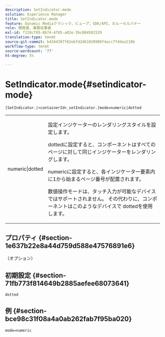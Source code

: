 ```yaml
---
description: SetIndicator.mode
solution: Experience Manager
title: SetIndicator.mode
feature: Dynamic Mediaクラシック，ビューア，SDK/API，カルーセルバナー
role: 開発者、業務従事者
exl-id: f228cf05-8b74-4f85-a02e-3bc084581529
translation-type: tm+mt
source-git-commit: b4344397f82eb7d2d61020909f4acc7fddea210b
workflow-type: tm+mt
source-wordcount: '77'
ht-degree: 5%

---
```


# SetIndicator.mode{#setindicator-mode}

`[SetIndicator.|<containerId>_setIndicator.]mode=numeric|dotted`

<table id="table_0BEA0B5FFDF64E5594B534B2A87A6D88"> 
 <tbody> 
  <tr> 
   <td colname="col1"> <p> <span class="codeph"> numeric|dotted</span> </p> </td> 
   <td colname="col2"> <p> 設定インジケーターのレンダリングスタイルを設定します。 </p> <p><span class="codeph"> dotted</span>に設定すると、コンポーネントはすべてのページに対して同じインジケーターをレンダリングします。 </p> <p><span class="codeph"> numeric</span>に設定すると、各インジケーター要素内に1から始まるページ番号が配置されます。 </p> <p><span class="codeph">数値</span>操作モードは、タッチ入力が可能なデバイスではサポートされません。 その代わりに、コンポーネントはこのようなデバイスで<span class="codeph"> dotted</span>を使用します。 </p> </td> 
  </tr> 
 </tbody> 
</table>

## プロパティ {#section-1e637b22e8a44d759d588e47576891e6}

（オプション）

## 初期設定 {#section-71fb773f814649b2885aefee68073641}

`dotted`

## 例 {#section-bce98c31f08a4a0ab262fab7f95ba020}

`mode=numeric`

